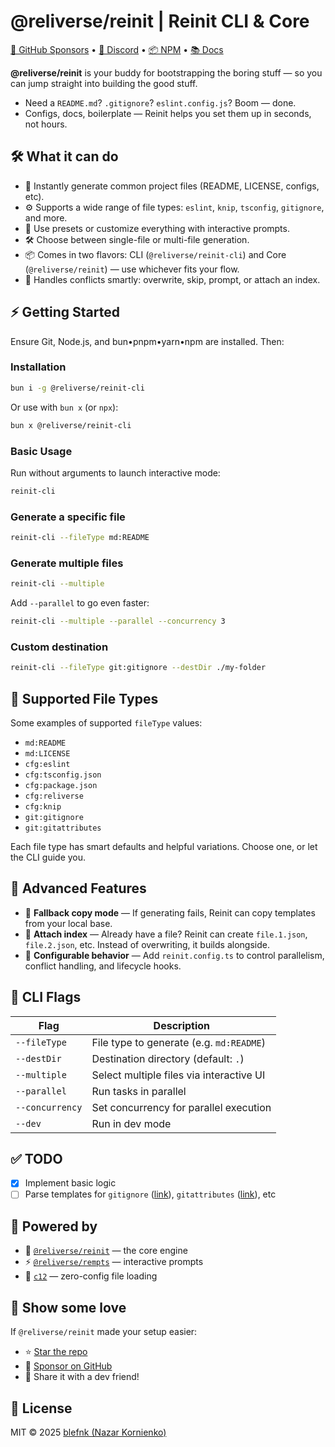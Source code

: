 # @reliverse/reinit | Reinit CLI & Core

[💖 GitHub Sponsors](https://github.com/sponsors/blefnk) • [💬 Discord](https://discord.gg/Pb8uKbwpsJ) • [📦 NPM](https://npmjs.com/@reliverse/reinit-cli) • [📚 Docs](https://blefnk.reliverse.org/blog/my-products/reinit)

**@reliverse/reinit** is your buddy for bootstrapping the boring stuff — so you can jump straight into building the good stuff.

- Need a `README.md`? `.gitignore`? `eslint.config.js`? Boom — done.
- Configs, docs, boilerplate — Reinit helps you set them up in seconds, not hours.

## 🛠️ What it can do

- 📝 Instantly generate common project files (README, LICENSE, configs, etc).
- ⚙️ Supports a wide range of file types: `eslint`, `knip`, `tsconfig`, `gitignore`, and more.
- 🚀 Use presets or customize everything with interactive prompts.
- 🛠️ Choose between single-file or multi-file generation.
- 📦 Comes in two flavors: CLI (`@reliverse/reinit-cli`) and Core (`@reliverse/reinit`) — use whichever fits your flow.
- 🧠 Handles conflicts smartly: overwrite, skip, prompt, or attach an index.

## ⚡ Getting Started

Ensure Git, Node.js, and bun•pnpm•yarn•npm are installed. Then:

### Installation

```bash
bun i -g @reliverse/reinit-cli
```

Or use with `bun x` (or `npx`):

```bash
bun x @reliverse/reinit-cli
```

### Basic Usage

Run without arguments to launch interactive mode:

```bash
reinit-cli
```

### Generate a specific file

```bash
reinit-cli --fileType md:README
```

### Generate multiple files

```bash
reinit-cli --multiple
```

Add `--parallel` to go even faster:

```bash
reinit-cli --multiple --parallel --concurrency 3
```

### Custom destination

```bash
reinit-cli --fileType git:gitignore --destDir ./my-folder
```

## 🧩 Supported File Types

Some examples of supported `fileType` values:

- `md:README`
- `md:LICENSE`
- `cfg:eslint`
- `cfg:tsconfig.json`
- `cfg:package.json`
- `cfg:reliverse`
- `cfg:knip`
- `git:gitignore`
- `git:gitattributes`

Each file type has smart defaults and helpful variations. Choose one, or let the CLI guide you.

## 🧠 Advanced Features

- 🔄 **Fallback copy mode** — If generating fails, Reinit can copy templates from your local base.
- 🧩 **Attach index** — Already have a file? Reinit can create `file.1.json`, `file.2.json`, etc. Instead of overwriting, it builds alongside.
- 🧠 **Configurable behavior** — Add `reinit.config.ts` to control parallelism, conflict handling, and lifecycle hooks.

## 🧪 CLI Flags

| Flag            | Description                                |
|-----------------|--------------------------------------------|
| `--fileType`    | File type to generate (e.g. `md:README`)   |
| `--destDir`     | Destination directory (default: `.`)       |
| `--multiple`    | Select multiple files via interactive UI   |
| `--parallel`    | Run tasks in parallel                      |
| `--concurrency` | Set concurrency for parallel execution     |
| `--dev`         | Run in dev mode                            |

## ✅ TODO

- [x] Implement basic logic
- [ ] Parse templates for `gitignore` ([link](https://github.com/github/gitignore#readme)), `gitattributes` ([link](https://github.com/gitattributes/gitattributes#readme)), etc

## 🔋 Powered by

- 🧠 [`@reliverse/reinit`](https://npmjs.com/@reliverse/reinit) — the core engine
- ⚡ [`@reliverse/rempts`](https://npmjs.com/@reliverse/rempts) — interactive prompts
- 🧰 [`c12`](https://github.com/unjs/c12) — zero-config file loading

## 🫶 Show some love

If `@reliverse/reinit` made your setup easier:

- ⭐ [Star the repo](https://github.com/reliverse/reinit)
- 💖 [Sponsor on GitHub](https://github.com/sponsors/blefnk)
- 🫶 Share it with a dev friend!

## 📄 License

MIT © 2025 [blefnk (Nazar Kornienko)](https://github.com/blefnk)
